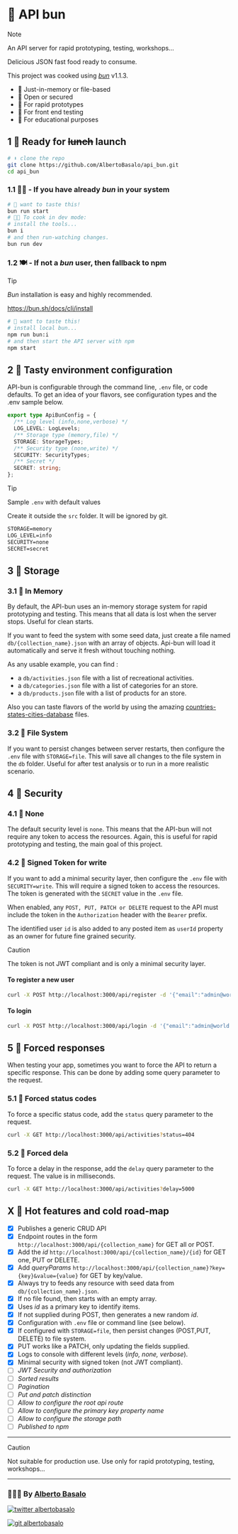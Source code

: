 # 🥖 API bun

> [!NOTE]
> An API server for rapid prototyping, testing, workshops...
>
> Delicious JSON fast food ready to consume.
>
> This project was cooked using [_bun_](https://bun.sh) v1.1.3.

- 🥖 Just-in-memory or file-based
- 🥖 Open or secured
- 🥖 For rapid prototypes
- 🥖 For front end testing
- 🥖 For educational purposes

## 1 🍳 Ready for ~~lunch~~ launch

```bash
# ⬇️ clone the repo
git clone https://github.com/AlbertoBasalo/api_bun.git
cd api_bun
```

### 1.1 🧑‍🍳 - If you have already _bun_ in your system

```bash
# 🥖 want to taste this!
bun run start
# 🧑‍🍳 To cook in dev mode:
# install the tools...
bun i
# and then run-watching changes.
bun run dev
```

### 1.2 🍽️ - If not a _bun_ user, then fallback to npm

> [!TIP]
>
> _Bun_ installation is easy and highly recommended.
>
> https://bun.sh/docs/cli/install

```bash
# 🥖 want to taste this!
# install local bun...
npm run bun:i
# and then start the API server with npm
npm start
```

## 2 🧂 Tasty environment configuration

API-bun is configurable through the command line, `.env` file, or code defaults. To get an idea of your flavors, see configuration types and the .env sample below.

```ts
export type ApiBunConfig = {
  /** Log level (info,none,verbose) */
  LOG_LEVEL: LogLevels;
  /** Storage type (memory,file) */
  STORAGE: StorageTypes;
  /** Security type (none,write) */
  SECURITY: SecurityTypes;
  /** Secret */
  SECRET: string;
};
```

> [!TIP]
> Sample `.env` with default values
>
> Create it outside the `src` folder. It will be ignored by git.

```txt
STORAGE=memory
LOG_LEVEL=info
SECURITY=none
SECRET=secret
```

## 3 🥡 Storage

### 3.1 🍱 In Memory

By default, the API-bun uses an in-memory storage system for rapid prototyping and testing. This means that all data is lost when the server stops. Useful for clean starts.

If you want to feed the system with some seed data, just create a file named `db/{collection_name}.json` with an array of objects. Api-bun will load it automatically and serve it fresh without touching nothing.

As any usable example, you can find :
- a `db/activities.json` file with a list of recreational activities. 
- a `db/categories.json` file with a list of categories for an store.
- a `db/products.json` file with a list of products for an store.

Also you can taste flavors of the world by using the amazing [countries-states-cities-database](https://github.com/dr5hn/countries-states-cities-database) files.

### 3.2 🍲 File System

If you want to persist changes between server restarts, then configure the `.env` file with `STORAGE=file`. This will save all changes to the file system in the `db` folder. Useful for after test analysis or to run in a more realistic scenario.

## 4 🍵 Security

### 4.1 🍩 None

The default security level is `none`. This means that the API-bun will not require any token to access the resources. Again, this is useful for rapid prototyping and testing, the main goal of this project.

### 4.2 🍪 Signed Token for write

If you want to add a minimal security layer, then configure the `.env` file with `SECURITY=write`. This will require a signed token to access the resources. The token is generated with the `SECRET` value in the `.env` file.

When enabled, any `POST, PUT, PATCH or DELETE` request to the API must include the token in the `Authorization` header with the `Bearer` prefix.

The identified user `id` is also added to any posted item as `userId` property as an owner for future fine grained security.

> [!CAUTION]
> The token is not JWT compliant and is only a minimal security layer.

#### To register a new user

```bash
curl -X POST http://localhost:3000/api/register -d '{"email":"admin@world.org","password":"1234"}' -H "Content-Type: application/json"
```

#### To login

```bash
curl -X POST http://localhost:3000/api/login -d '{"email":"admin@world.org","password":"1234"}' -H "Content-Type: application/json"
```

## 5 🍔 Forced responses

When testing your app, sometimes you want to force the API to return a specific response. This can be done by adding some query parameter to the request.

### 5.1 🍟 Forced status codes

To force a specific status code, add the `status` query parameter to the request.

```bash
curl -X GET http://localhost:3000/api/activities?status=404
```

### 5.2 🍕 Forced dela

To force a delay in the response, add the `delay` query parameter to the request. The value is in milliseconds.

```bash
curl -X GET http://localhost:3000/api/activities?delay=5000
```

## X 🥪 Hot features and cold road-map

- [x] Publishes a generic CRUD API
- [x] Endpoint routes in the form `http://localhost:3000/api/{collection_name}` for GET all or POST.
- [x] Add the _id_ `http://localhost:3000/api/{collection_name}/{id}` for GET one, PUT or DELETE.
- [x] Add _queryParams_ `http://localhost:3000/api/{collection_name}?key={key}&value={value}` for GET by key/value.
- [x] Always try to feeds any resource with seed data from `db/{collection_name}.json`.
- [x] If no file found, then starts with an empty array.
- [x] Uses _id_ as a primary key to identify items.
- [x] If not supplied during POST, then generates a new random _id_.
- [x] Configuration with `.env` file or command line (see below).
- [x] If configured with `STORAGE=file`, then persist changes (POST,PUT, DELETE) to file system.
- [x] PUT works like a PATCH, only updating the fields supplied.
- [x] Logs to console with different levels (_info, none, verbose_).
- [x] Minimal security with signed token (not JWT compliant).
- [ ] _JWT Security and authorization_
- [ ] _Sorted results_
- [ ] _Pagination_
- [ ] _Put and patch distinction_
- [ ] _Allow to configure the root api route_
- [ ] _Allow to configure the primary key property name_
- [ ] _Allow to configure the storage path_
- [ ] _Published to npm_

---

> [!CAUTION]
> Not suitable for production use. Use only for rapid prototyping, testing, workshops...

---

<footer>
  <h3>🧑🏼‍💻 By <a href="https://albertobasalo.dev" target="blank">Alberto Basalo</a> </h3>
  <p>
    <a href="https://twitter.com/albertobasalo" target="blank">
      <img src="https://img.shields.io/twitter/follow/albertobasalo?logo=twitter&style=for-the-badge" alt="twitter albertobasalo" />
    </a>
  </p>
  <p>
    <a href="https://github.com/albertobasalo" target="blank">
      <img 
        src="https://img.shields.io/github/followers/albertobasalo?logo=github&label=profile albertobasalo&style=for-the-badge" alt="git albertobasalo" />
    </a>
  </p>
</footer>
